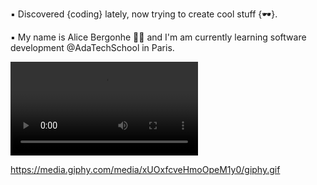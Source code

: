▪️ Discovered {coding} lately,
now trying to create cool stuff {🕶}.

▪️ My name is Alice Bergonhe 🖖🏼 and I'm am currently learning software development @AdaTechSchool in Paris.

![](https://media.giphy.com/media/xUOxfcveHmoOpeM1y0/giphy.mp4)

https://media.giphy.com/media/xUOxfcveHmoOpeM1y0/giphy.gif

